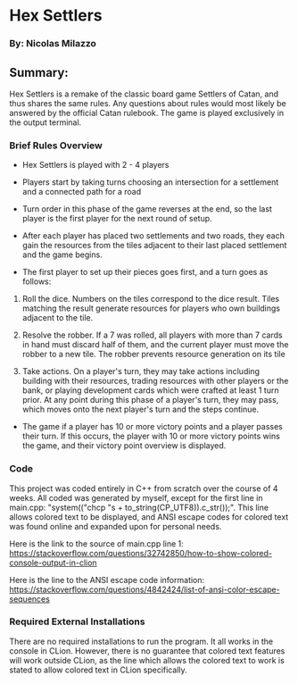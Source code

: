 # Hex Settlers
### By: Nicolas Milazzo


## Summary:
Hex Settlers is a remake of the classic board game Settlers of Catan, and thus shares the same rules. 
Any questions about rules would most likely be answered by the official Catan rulebook. The game is 
played exclusively in the output terminal. 

### Brief Rules Overview
- Hex Settlers is played with 2 - 4 players
- Players start by taking turns choosing an intersection for a settlement and a connected path for a road
- Turn order in this phase of the game reverses at the end, so the last player is the first player for the
  next round of setup.
- After each player has placed two settlements and two roads, they each gain the resources from the tiles
  adjacent to their last placed settlement and the game begins.

- The first player to set up their pieces goes first, and a turn goes as follows:

1) Roll the dice. Numbers on the tiles correspond to the dice result. Tiles matching the result generate resources
    for players who own buildings adjacent to the tile.

2) Resolve the robber. If a 7 was rolled, all players with more than 7 cards in hand must discard half of them, and 
    the current player must move the robber to a new tile. The robber prevents resource generation on its tile

3) Take actions. On a player's turn, they may take actions including building with their resources, trading resources
    with other players or the bank, or playing development cards which were crafted at least 1 turn prior. At any point
    during this phase of a player's turn, they may pass, which moves onto the next player's turn and the steps continue.

- The game if a player has 10 or more victory points and a player passes their turn. If this occurs, the player with 10
or more victory points wins the game, and their victory point overview is displayed.

### Code
This project was coded entirely in C++ from scratch over the course of 4 weeks. All coded was generated by myself, except
for the first line in main.cpp: "system(("chcp "s + to_string(CP_UTF8)).c_str());". This line allows colored text to be
displayed, and ANSI escape codes for colored text was found online and expanded upon for personal needs.

Here is the link to the source of main.cpp line 1:
https://stackoverflow.com/questions/32742850/how-to-show-colored-console-output-in-clion

Here is the line to the ANSI escape code information:
https://stackoverflow.com/questions/4842424/list-of-ansi-color-escape-sequences


### Required External Installations
There are no required installations to run the program. It all works in the console in CLion. However, there is no
guarantee that colored text features will work outside CLion, as the line which allows the colored text to work is stated
to allow colored text in CLion specifically.